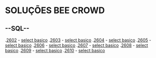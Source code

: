 # SOLUÇÕES BEE CROWD

## --SQL--
.[2602](https://www.beecrowd.com.br/judge/pt/problems/view/2602) - [select basico](https://github.com/EduardoAnt1/solucoes_beecrowd/blob/main/sql/2602.sql)
.[2603](https://www.beecrowd.com.br/judge/pt/problems/view/2603) - [select basico](https://github.com/EduardoAnt1/solucoes_beecrowd/blob/main/sql/2603.sql)
.[2604](https://www.beecrowd.com.br/judge/pt/problems/view/2604) - [select basico](https://github.com/EduardoAnt1/solucoes_beecrowd/blob/main/sql/2604.sql)
.[2605](https://www.beecrowd.com.br/judge/pt/problems/view/2605) - [select basico](https://github.com/EduardoAnt1/solucoes_beecrowd/blob/main/sql/2605.sql)
.[2606](https://www.beecrowd.com.br/judge/pt/problems/view/2606) - [select basico](https://github.com/EduardoAnt1/solucoes_beecrowd/blob/main/sql/2606.sql)
.[2607](https://www.beecrowd.com.br/judge/pt/problems/view/2607) - [select basico](https://github.com/EduardoAnt1/solucoes_beecrowd/blob/main/sql/2607.sql)
.[2608](https://www.beecrowd.com.br/judge/pt/problems/view/2608) - [select basico](https://github.com/EduardoAnt1/solucoes_beecrowd/blob/main/sql/2608.sql)
.[2609](https://www.beecrowd.com.br/judge/pt/problems/view/2609) - [select basico](https://github.com/EduardoAnt1/solucoes_beecrowd/blob/main/sql/2609.sql)
.[2610](https://www.beecrowd.com.br/judge/pt/problems/view/2610) - [select basico](https://github.com/EduardoAnt1/solucoes_beecrowd/blob/main/sql/2610.sql)
